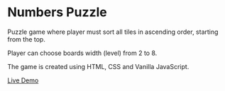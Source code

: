 # Numbers Puzzle

Puzzle game where player must sort all tiles in ascending order, starting from the top.

Player can choose boards width (level) from 2 to 8.

The game is created using HTML, CSS and Vanilla JavaScript.

<a href="https://alan2207.github.io/numbers-puzzle/">Live Demo</a>
